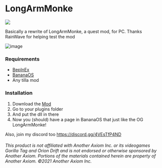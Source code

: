 # LongArmMonke
<a href="https://github.com/defaultuser0-nerd/LongArmMonke/releases"><img src="https://img.shields.io/github/downloads/defaultuser0-nerd/LongArmMonke/total.svg?style=for-the-badge"></a>

Basically a rewrite of LongArmMonke, a quest mod, for PC.
Thanks RainWave for helping test the mod

![image](https://github.com/user-attachments/assets/fd4448bb-f4fe-4fb4-a6b8-45adba8a2247)

### **Requirements**
 - [BepInEx](<https://github.com/BepInEx/BepInEx/releases/latest>)
 - [BananaOS](<https://github.com/HuskyGT/Banana-OS>)
 - Any tilla mod

### **Installation**
1. Download the [Mod](https://github.com/defaultuser0-nerd/LongArmMonke/releases/latest)
2. Go to your plugins folder
3. And put the dll in there
4. Now you (should) have a page in BananaOS that just like the OG LongArmMonke!

Also, join my discord too https://discord.gg/4VEsTfP4ND
   
###### This product is not affiliated with Another Axiom Inc. or its videogames Gorilla Tag and Orion Drift and is not endorsed or otherwise sponsored by Another Axiom. Portions of the materials contained herein are property of Another Axiom. ©2021 Another Axiom Inc.
